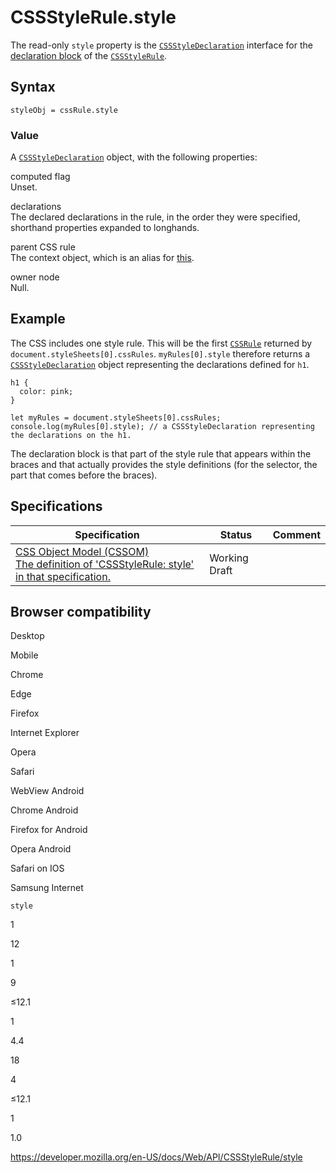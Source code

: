 # CSSStyleRule.style

The read-only `style` property is the [`CSSStyleDeclaration`](../cssstyledeclaration) interface for the [declaration block](https://www.w3.org/TR/1998/REC-CSS2-19980512/syndata.html#block) of the [`CSSStyleRule`](../cssstylerule).

## Syntax

    styleObj = cssRule.style

### Value

A [`CSSStyleDeclaration`](../cssstyledeclaration) object, with the following properties:

computed flag  
Unset.

declarations  
The declared declarations in the rule, in the order they were specified, shorthand properties expanded to longhands.

parent CSS rule  
The context object, which is an alias for [this](https://heycam.github.io/webidl/#this).

owner node  
Null.

## Example

The CSS includes one style rule. This will be the first [`CSSRule`](../cssrule) returned by `document.styleSheets[0].cssRules`. `myRules[0].style` therefore returns a [`CSSStyleDeclaration`](../cssstyledeclaration) object representing the declarations defined for `h1`.

    h1 {
      color: pink;
    }

    let myRules = document.styleSheets[0].cssRules;
    console.log(myRules[0].style); // a CSSStyleDeclaration representing the declarations on the h1.

The declaration block is that part of the style rule that appears within the braces and that actually provides the style definitions (for the selector, the part that comes before the braces).

## Specifications

<table><thead><tr class="header"><th>Specification</th><th>Status</th><th>Comment</th></tr></thead><tbody><tr class="odd"><td><a href="https://drafts.csswg.org/cssom/#dom-cssstylerule-style">CSS Object Model (CSSOM)<br />
<span class="small">The definition of 'CSSStyleRule: style' in that specification.</span></a></td><td><span class="spec-wd">Working Draft</span></td><td></td></tr></tbody></table>

## Browser compatibility

Desktop

Mobile

Chrome

Edge

Firefox

Internet Explorer

Opera

Safari

WebView Android

Chrome Android

Firefox for Android

Opera Android

Safari on IOS

Samsung Internet

`style`

1

12

1

9

≤12.1

1

4.4

18

4

≤12.1

1

1.0

<a href="https://developer.mozilla.org/en-US/docs/Web/API/CSSStyleRule/style" class="_attribution-link">https://developer.mozilla.org/en-US/docs/Web/API/CSSStyleRule/style</a>
